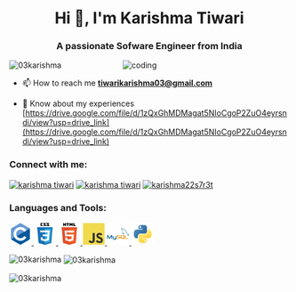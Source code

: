 <h1 align="center">Hi 👋, I'm Karishma Tiwari</h1>
<h3 align="center">A passionate Sofware Engineer from India</h3>

<img align="right" alt="coding" width="300" src="https://cdn.dribbble.com/users/1364029/screenshots/16093268/media/68e82a7fb4904614a9066d6b540c14b2.gif">

<p align="left"> <img src="https://komarev.com/ghpvc/?username=03karishma&label=Profile%20views&color=0e75b6&style=flat" alt="03karishma" /> </p>

- 📫 How to reach me **tiwarikarishma03@gmail.com**

- 📄 Know about my experiences [https://drive.google.com/file/d/1zQxGhMDMagat5NIoCgoP2ZuO4eyrsndi/view?usp=drive_link](https://drive.google.com/file/d/1zQxGhMDMagat5NIoCgoP2ZuO4eyrsndi/view?usp=drive_link)

<h3 align="left">Connect with me:</h3>
<p align="left">
<a href="https://linkedin.com/in/karishma tiwari" target="blank"><img align="center" src="https://raw.githubusercontent.com/rahuldkjain/github-profile-readme-generator/master/src/images/icons/Social/linked-in-alt.svg" alt="karishma tiwari" height="30" width="40" /></a>
<a href="https://www.hackerrank.com/karishma tiwari" target="blank"><img align="center" src="https://raw.githubusercontent.com/rahuldkjain/github-profile-readme-generator/master/src/images/icons/Social/hackerrank.svg" alt="karishma tiwari" height="30" width="40" /></a>
<a href="https://auth.geeksforgeeks.org/user/karishma22s7r3t" target="blank"><img align="center" src="https://raw.githubusercontent.com/rahuldkjain/github-profile-readme-generator/master/src/images/icons/Social/geeks-for-geeks.svg" alt="karishma22s7r3t" height="30" width="40" /></a>
</p>

<h3 align="left">Languages and Tools:</h3>
<p align="left"> <a href="https://www.cprogramming.com/" target="_blank" rel="noreferrer"> <img src="https://raw.githubusercontent.com/devicons/devicon/master/icons/c/c-original.svg" alt="c" width="40" height="40"/> </a> <a href="https://www.w3schools.com/css/" target="_blank" rel="noreferrer"> <img src="https://raw.githubusercontent.com/devicons/devicon/master/icons/css3/css3-original-wordmark.svg" alt="css3" width="40" height="40"/> </a> <a href="https://www.w3.org/html/" target="_blank" rel="noreferrer"> <img src="https://raw.githubusercontent.com/devicons/devicon/master/icons/html5/html5-original-wordmark.svg" alt="html5" width="40" height="40"/> </a> <a href="https://developer.mozilla.org/en-US/docs/Web/JavaScript" target="_blank" rel="noreferrer"> <img src="https://raw.githubusercontent.com/devicons/devicon/master/icons/javascript/javascript-original.svg" alt="javascript" width="40" height="40"/> </a> <a href="https://www.mysql.com/" target="_blank" rel="noreferrer"> <img src="https://raw.githubusercontent.com/devicons/devicon/master/icons/mysql/mysql-original-wordmark.svg" alt="mysql" width="40" height="40"/> </a> <a href="https://www.python.org" target="_blank" rel="noreferrer"> <img src="https://raw.githubusercontent.com/devicons/devicon/master/icons/python/python-original.svg" alt="python" width="40" height="40"/> </a> </p>

<p><img align="left" src="https://github-readme-stats.vercel.app/api/top-langs?username=03karishma&show_icons=true&locale=en&layout=compact" alt="03karishma" /></p>

<p>&nbsp;<img align="center" src="https://github-readme-stats.vercel.app/api?username=03karishma&show_icons=true&locale=en" alt="03karishma" /></p>

<p><img align="center" src="https://github-readme-streak-stats.herokuapp.com/?user=03karishma&" alt="03karishma" /></p>
